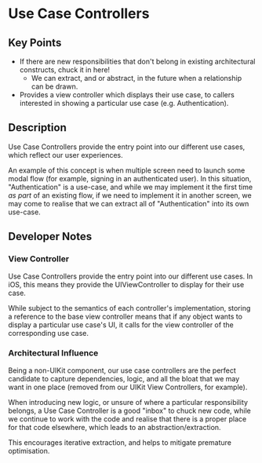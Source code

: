 # Use Case Controllers

## Key Points

- If there are new responsibilities that don't belong in existing architectural constructs, chuck it in here!
    - We can extract, and or abstract, in the future when a relationship can be drawn.
- Provides a view controller which displays their use case, to callers interested in showing a particular use case (e.g. Authentication).

## Description

Use Case Controllers provide the entry point into our different use cases, which reflect our user experiences.

An example of this concept is when multiple screen need to launch some modal flow (for example, signing in an authenticated user). In this situation, "Authentication" is a use-case, and while we may implement it the first time _as part_ of an existing flow, if we need to implement it in another screen, we may come to realise that we can extract all of "Authentication" into its own use-case.

## Developer Notes

### View Controller

Use Case Controllers provide the entry point into our different use cases. In iOS, this means they provide the UIViewController to display for their use case. 

While subject to the semantics of each controller's implementation, storing a reference to the base view controller means that if any object wants to display a particular use case's UI, it calls for the view controller of the corresponding use case. 

### Architectural Influence

Being a non-UIKit component, our use case controllers are the perfect candidate to capture dependencies, logic, and all the bloat that we may want in one place (removed from our UIKit View Controllers, for example). 

When introducing new logic, or unsure of where a particular responsibility belongs, a Use Case Controller is a good "inbox" to chuck new code, while we continue to work with the code and realise that there is a proper place for that code elsewhere, which leads to an abstraction/extraction.

This encourages iterative extraction, and helps to mitigate premature optimisation. 
